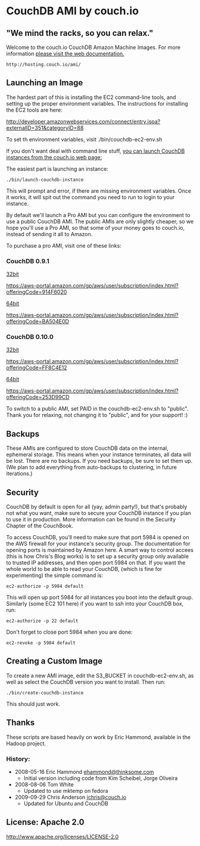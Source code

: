 # CouchDB AMI by couch.io

## "We mind the racks, so you can relax."

Welcome to the couch.io CouchDB Amazon Machine Images. For more information [please visit the web documentation.](http://hosting.couch.io/ami/)

    http://hosting.couch.io/ami/

## Launching an Image

The hardest part of this is installing the EC2 command-line tools, and setting up the proper environment variables. The instructions for installing the EC2 tools are here:

http://developer.amazonwebservices.com/connect/entry.jspa?externalID=351&categoryID=88

To set th environment variables, visit ./bin/couchdb-ec2-env.sh

If you don't want deal with command line stuff, [you can launch CouchDB instances from the couch.io web page:](http://hosting.couch.io/ami/)

The easiest part is launching an instance:

    ./bin/launch-couchdb-instance
    
This will prompt and error, if there are missing environment variables. Once it works, it will spit out the command you need to run to login to your instance.

By default we'll launch a Pro AMI but you can configure the environment to use a public CouchDB AMI. The public AMIs are only slightly cheaper, so we hope you'll use a Pro AMI, so that some of your money goes to couch.io, instead of sending it all to Amazon.

To purchase a pro AMI, visit one of these links:

### CouchDB 0.9.1

[32bit](https://aws-portal.amazon.com/gp/aws/user/subscription/index.html?offeringCode=914F6020)

https://aws-portal.amazon.com/gp/aws/user/subscription/index.html?offeringCode=914F6020

[64bit](https://aws-portal.amazon.com/gp/aws/user/subscription/index.html?offeringCode=BA504E0D)

https://aws-portal.amazon.com/gp/aws/user/subscription/index.html?offeringCode=BA504E0D

### CouchDB 0.10.0
[32bit](https://aws-portal.amazon.com/gp/aws/user/subscription/index.html?offeringCode=FF8C4E12)

https://aws-portal.amazon.com/gp/aws/user/subscription/index.html?offeringCode=FF8C4E12

[64bit](https://aws-portal.amazon.com/gp/aws/user/subscription/index.html?offeringCode=253D99CD)

https://aws-portal.amazon.com/gp/aws/user/subscription/index.html?offeringCode=253D99CD

To switch to a public AMI, set PAID in the couchdb-ec2-env.sh to "public". Thank you for relaxing, not changing it to "public", and for your support! :)

## Backups

These AMIs are configured to store CouchDB data on the internal, ephemeral storage. This means when your instance terminates, all data will be lost. There are no backups. If you need backups, be sure to set them up. (We plan to add everything from auto-backups to clustering, in future iterations.)

## Security

CouchDB by default is open for all (yay, admin party!), but that's probably not what you want, make sure to secure your CouchDB instance if you plan to use it in production. More information can be found in the Security Chapter of the CouchBook.

To access CouchDB, you'll need to make sure that port 5984 is opened on the AWS firewall for your instance's security group. The documentation for opening ports is maintained by Amazon here. A smart way to control accees (this is how Chris's Blog works) is to set up a security group only available to trusted IP addresses, and then open port 5984 on that. If you want the whole world to be able to read your CouchDB, (which is fine for experimenting) the simple command is: 

    ec2-authorize -p 5984 default

This will open up port 5984 for all instances you boot into the default group. Similarly (some EC2 101 here) if you want to ssh into your CouchDB box, run: 

    ec2-authorize -p 22 default

Don't forget to close port 5984 when you are done: 

    ec2-revoke -p 5984 default


## Creating a Custom Image

To create a new AMI image, edit the S3_BUCKET in couchdb-ec2-env.sh, as well as select the CouchDB version you want to install. Then run:

    ./bin/create-couchdb-instance

This should just work.

## Thanks

These scripts are based heavily on work by Eric Hammond, available in the Hadoop project.

### History:

* 2008-05-16 Eric Hammond <ehammond@thinksome.com>
  - Initial version including code from Kim Scheibel, Jorge Oliveira
* 2008-08-06 Tom White
  - Updated to use mktemp on fedora
* 2009-09-29 Chris Anderson <jchris@couch.io>
  - Updated for Ubuntu and CouchDB


## License: Apache 2.0
  http://www.apache.org/licenses/LICENSE-2.0
